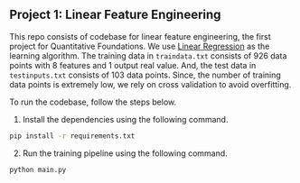 Project 1: Linear Feature Engineering
---

This repo consists of codebase for linear feature engineering, the first project for Quantitative Foundations. We use [Linear Regression](https://en.wikipedia.org/wiki/Linear_regression) as the learning algorithm. The training data in `traindata.txt` consists of 926 data points with 8 features and 1 output real value. And, the test data in `testinputs.txt` consists of 103 data points. Since, the number of training data points is extremely low, we rely on cross validation to avoid overfitting.

To run the codebase, follow the steps below.

1. Install the dependencies using the following command.

```bash
pip install -r requirements.txt
```

2. Run the training pipeline using the following command.

```bash
python main.py
```
